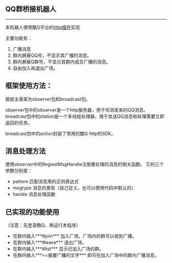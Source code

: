 ## QQ群桥接机器人
----
本机器人使用酷Q平台的[http插件](https://cqhttp.cc/docs/4.8/#/)实现

主要功能有：

1. 广播消息
2. 群内屏蔽QQ号，不显示其广播的消息。
3. 群内屏蔽Q群号，不显示其群内成员广播的消息。
4. 自由加入和退出广场。

## 框架使用方法：

框架主骨架为observer包和broadcast包。

observer包中的observer是一个http服务器，用于侦测发来的QQ消息。
broadcast包中的station是一个多线程处理器，用于发送QQ消息和处理需要立即返回的任务。

broadcast包中的action封装了常用的酷Q http的SDK。

## 消息处理方法

使用observer中的RegiestMsgHandle注册要处理的消息的相关函数。
它的三个参数分别是：
* pattern 匹配消息用的正则表达式
* msgtype 消息的类型（自己定义，也可以使用代码中默认的）
* hanlde 消息处理函数

## 已实现的功能使用
（注意：先登录酷Q，再运行本程序）

* 在群内输入***#join*** 加入广场，广场内的群可以收到广播。
* 在群内输入***#leave*** 退出广场。
* 在群内输入***#list*** 显示已加入广场的群。
* 在群内输入***<<接要广播的文字*** 即可在加入广场中的群内广播消息。